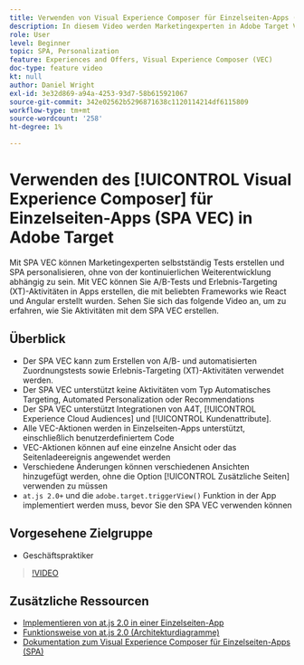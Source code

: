```yaml
---
title: Verwenden von Visual Experience Composer für Einzelseiten-Apps (SPA VEC)
description: In diesem Video werden Marketingexperten in Adobe Target Visual Experience Composer für Einzelseiten-Apps (SPA VEC) vorgestellt. In diesem Video erfahren Sie, wie Sie Aktivitäten mit dem SPA VEC erstellen.
role: User
level: Beginner
topic: SPA, Personalization
feature: Experiences and Offers, Visual Experience Composer (VEC)
doc-type: feature video
kt: null
author: Daniel Wright
exl-id: 3e32d869-a94a-4253-93d7-58b615921067
source-git-commit: 342e02562b5296871638c1120114214df6115809
workflow-type: tm+mt
source-wordcount: '258'
ht-degree: 1%

---
```


# Verwenden des [!UICONTROL Visual Experience Composer] für Einzelseiten-Apps (SPA VEC) in Adobe Target

Mit SPA VEC können Marketingexperten selbstständig Tests erstellen und SPA personalisieren, ohne von der kontinuierlichen Weiterentwicklung abhängig zu sein. Mit VEC können Sie A/B-Tests und Erlebnis-Targeting (XT)-Aktivitäten in Apps erstellen, die mit beliebten Frameworks wie React und Angular erstellt wurden. Sehen Sie sich das folgende Video an, um zu erfahren, wie Sie Aktivitäten mit dem SPA VEC erstellen.

## Überblick

* Der SPA VEC kann zum Erstellen von A/B- und automatisierten Zuordnungstests sowie Erlebnis-Targeting (XT)-Aktivitäten verwendet werden.
* Der SPA VEC unterstützt keine Aktivitäten vom Typ Automatisches Targeting, Automated Personalization oder Recommendations
* Der SPA VEC unterstützt Integrationen von A4T, [!UICONTROL Experience Cloud Audiences] und [!UICONTROL Kundenattribute].
* Alle VEC-Aktionen werden in Einzelseiten-Apps unterstützt, einschließlich benutzerdefiniertem Code
* VEC-Aktionen können auf eine einzelne Ansicht oder das Seitenladeereignis angewendet werden
* Verschiedene Änderungen können verschiedenen Ansichten hinzugefügt werden, ohne die Option [!UICONTROL Zusätzliche Seiten] verwenden zu müssen
* `at.js 2.0+` und die  `adobe.target.triggerView()` Funktion in der App implementiert werden muss, bevor Sie den SPA VEC verwenden können

## Vorgesehene Zielgruppe

* Geschäftspraktiker

>[!VIDEO](https://video.tv.adobe.com/v/26249?quality=12)


## Zusätzliche Ressourcen

* [Implementieren von at.js 2.0 in einer Einzelseiten-App](../implementation/implement-atjs-20-in-a-single-page-application.md)
* [Funktionsweise von at.js 2.0 (Architekturdiagramme)](../implementation/understanding-how-atjs-20-works.md)
* [Dokumentation zum Visual Experience Composer für Einzelseiten-Apps (SPA)](https://experienceleague.adobe.com/docs/target/using/experiences/spa-visual-experience-composer.html?lang=en)
